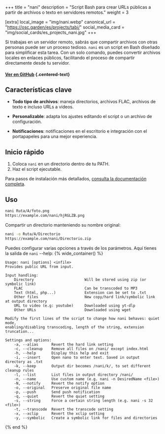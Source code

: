 +++
title = "nani"
description = "Script Bash para crear URLs públicas a partir de archivos o texto en servidores remotos."
weight = 3

[extra]
local_image = "img/nani.webp"
canonical_url = "https://osc.garden/es/projects/tabi/"
social_media_card = "img/social_cards/es_projects_nani.jpg"
+++

Si trabajas en un servidor remoto, sabrás que compartir archivos con otras personas puede ser un proceso tedioso. `nani` es un script en Bash diseñado para simplificar esta tarea. Con un solo comando, puedes convertir archivos locales en enlaces públicos, facilitando el proceso de compartir directamente desde tu servidor.

#### [Ver en GitHub](https://github.com/welpo/nani) {.centered-text}

## Características clave

- **Todo tipo de archivos**: maneja directorios, archivos FLAC, archivos de texto e incluso URLs a vídeos.

- **Personalizable**: adapta los ajustes editando el script o un archivo de configuración.

- **Notificaciones**: notificaciones en el escritorio e integración con el portapapeles para una mejor experiencia.

## Inicio rápido

1. Coloca `nani` en un directorio dentro de tu PATH.
2. Haz el script ejecutable.

Para pasos de instalación más detallados, [consulta la documentación completa](https://github.com/welpo/nani#install).

## Uso

```bash
nani Ruta/A/foto.png
https://example.com/nani/hjRGLZB.png
```

Compartir un directorio manteniendo su nombre original:

```bash
nani -o Ruta/A/Directorio
https://example.com/nani/Directorio.zip
```

Puedes configurar varias opciones a través de los parámetros. Aquí tienes la salida de `nani` --help:
{% wide_container() %}

```
Usage: nani [options] <infile>
Provides public URL from input.

Input handling:
    Directory                       Will be stored using zip (or symbolic link)
    FLAC                            Can be transcoded to MP3
    Text (html, php...)             Extension can be set to .txt
    Other files                     New copy/hard link/symbolic link at output directory
    URL to video (e.g: youtube)     Downloaded using yt-dlp
    Other URLs                      Downloaded using wget

Modify the first lines of the script to change how nani behaves: quiet mode,
enabling/disabling transcoding, length of the string, extension truncation...

Settings and options:
    -a, --alias      Revert the hard link setting
    -c, --cleanup    Remove all files on /nani/ except index.html
    -h, --help       Display this help and exit
    -i, --insert     Open nano to enter text. Saved in output directory as .txt
    -k, --keep       Output dir becomes /nani/k/, to set different cleanup rules
    -l, --list       List files in output directory /nani/
    -n, --name       Use custom name (e.g. nani -n DesiredName <file>)
    -N, --notify     Revert the notify option
    -o, --original   Preserve original file name
    -p, --push       Send push notification
    -q, --quiet      Revert the quiet setting
    -s, --string     Force a certain string length (e.g. nani -s 32 <file>)
    -t, --transcode  Revert the transcode setting
    -x, --xclip      Revert the xclip setting
    -y, --symbolic   Create a symbolic link for files and directories
```

{% end %}
